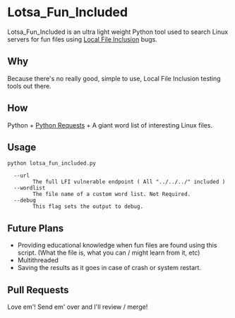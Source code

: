 # Lotsa_Fun_Included
 Lotsa_Fun_Included is an ultra light weight Python tool used to search Linux servers for fun files using [Local File Inclusion](https://en.wikipedia.org/wiki/File_inclusion_vulnerability#Local_file_inclusion) bugs.
 
## Why
Because there's no really good, simple to use, Local File Inclusion testing tools out there.

## How
Python + [Python Requests](https://requests.readthedocs.io/en/master/) + A giant word list of interesting Linux files.

## Usage

`python lotsa_fun_included.py`

```
  --url
        The full LFI vulnerable endpoint ( All "../../../" included )
  --wordlist
        The file name of a custom word list. Not Required.
  --debug
        This flag sets the output to debug.
```

## Future Plans
* Providing educational knowledge when fun files are found using this script. (What the file is, what you can / might learn from it, etc)
* Multithreaded
* Saving the results as it goes in case of crash or system restart.

## Pull Requests
Love em'! Send em' over and I'll review / merge!